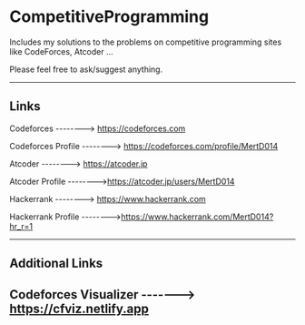 # CompetitiveProgramming
Includes my solutions to the problems on competitive programming sites like CodeForces, Atcoder ... 

Please feel free to ask/suggest anything.

----------------------------------------------------------------------------
Links
----------------------------------------------------------------------------
Codeforces               --------> https://codeforces.com

Codeforces Profile       --------> https://codeforces.com/profile/MertD014

Atcoder                  --------> https://atcoder.jp

Atcoder Profile          -------->https://atcoder.jp/users/MertD014

Hackerrank               --------> https://www.hackerrank.com

Hackerrank Profile       -------->https://www.hackerrank.com/MertD014?hr_r=1

----------------------------------------------------------------------------
Additional Links
----------------------------------------------------------------------------
Codeforces Visualizer    -------> https://cfviz.netlify.app
----------------------------------------------------------------------------

